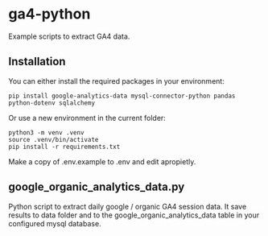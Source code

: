 # ga4-python

Example scripts to extract GA4 data.

## Installation

You can either install the required packages in your environment:
```
pip install google-analytics-data mysql-connector-python pandas python-dotenv sqlalchemy
```

Or use a new environment in the current folder:
```
python3 -m venv .venv
source .venv/bin/activate
pip install -r requirements.txt
```

Make a copy of .env.example to .env and edit apropietly.

## google_organic_analytics_data.py

Python script to extract daily google / organic GA4 session data. It save results to data folder and to the google_organic_analytics_data table in your configured mysql database.